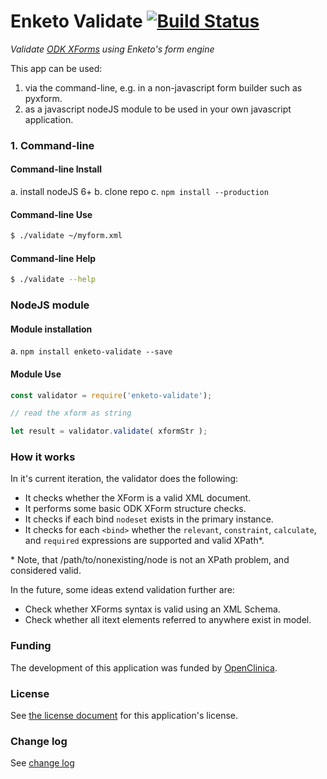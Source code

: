 Enketo Validate [![Build Status](https://travis-ci.org/enketo/enketo-validate.svg?branch=master)](https://travis-ci.org/enketo/enketo-validate)
==============

_Validate [ODK XForms](https://opendatakit.github.io/xforms-spec/) using Enketo's form engine_

This app can be used:

1. via the command-line, e.g. in a non-javascript form builder such as pyxform.
2. as a javascript nodeJS module to be used in your own javascript application.


### 1. Command-line

#### Command-line Install

a. install nodeJS 6+
b. clone repo 
c. `npm install --production`

#### Command-line Use

```bash
$ ./validate ~/myform.xml
```

#### Command-line Help
```bash
$ ./validate --help
```

### NodeJS module

#### Module installation 

a. `npm install enketo-validate --save`

#### Module Use

```js
const validator = require('enketo-validate');

// read the xform as string

let result = validator.validate( xformStr );
```

### How it works

In it's current iteration, the validator does the following:

* It checks whether the XForm is a valid XML document.
* It performs some basic ODK XForm structure checks.
* It checks if each bind `nodeset` exists in the primary instance.
* It checks for each `<bind>` whether the `relevant`, `constraint`, `calculate`, and `required` expressions are supported and valid XPath\*.

\* Note, that /path/to/nonexisting/node is not an XPath problem, and considered valid.

In the future, some ideas extend validation further are:

* Check whether XForms syntax is valid using an XML Schema.
* Check whether all itext elements referred to anywhere exist in model.

### Funding

The development of this application was funded by [OpenClinica](https://openclinica.com). 

### License

See [the license document](LICENSE) for this application's license.

### Change log

See [change log](./CHANGELOG.md)
